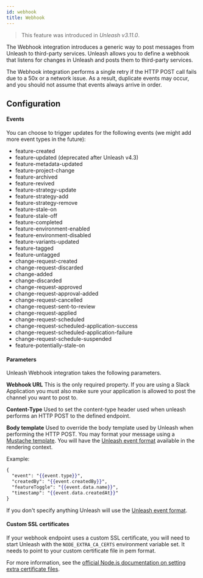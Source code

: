 ```yaml
---
id: webhook
title: Webhook
---
```


> This feature was introduced in _Unleash v3.11.0_.

The Webhook integration introduces a generic way to post messages from Unleash to third-party services. Unleash allows you to define a webhook that listens for changes in Unleash and posts them to third-party services.

The Webhook integration performs a single retry if the HTTP POST call fails due to a 50x or a network issue. As a result, duplicate events may occur, and you should not assume that events always arrive in order.

## Configuration

#### Events

You can choose to trigger updates for the following events (we might add more event types in the future):

- feature-created
- feature-updated (deprecated after Unleash v4.3)
- feature-metadata-updated
- feature-project-change
- feature-archived
- feature-revived
- feature-strategy-update
- feature-strategy-add
- feature-strategy-remove
- feature-stale-on
- feature-stale-off
- feature-completed
- feature-environment-enabled
- feature-environment-disabled
- feature-variants-updated
- feature-tagged
- feature-untagged
- change-request-created
- change-request-discarded
- change-added
- change-discarded
- change-request-approved
- change-request-approval-added
- change-request-cancelled
- change-request-sent-to-review
- change-request-applied
- change-request-scheduled
- change-request-scheduled-application-success
- change-request-scheduled-application-failure
- change-request-schedule-suspended
- feature-potentially-stale-on

#### Parameters

Unleash Webhook integration takes the following parameters.

**Webhook URL** This is the only required property. If you are using a Slack Application you must also make sure your application is allowed to post the channel you want to post to.

**Content-Type** Used to set the content-type header used when unleash performs an HTTP POST to the defined endpoint.

**Body template** Used to override the body template used by Unleash when performing the HTTP POST. You may format your message using a [Mustache template](https://mustache.github.io). You will have the [Unleash event format](/reference/api/legacy/unleash/admin/events) available in the rendering context.

Example:

```mustache
{
  "event": "{{event.type}}",
  "createdBy": "{{event.createdBy}}",
  "featureToggle": "{{event.data.name}}",
  "timestamp": "{{event.data.createdAt}}"
}
```

If you don't specify anything Unleash will use the [Unleash event format](/reference/api/legacy/unleash/admin/events).

#### Custom SSL certificates

If your webhook endpoint uses a custom SSL certificate,
you will need to start Unleash with the `NODE_EXTRA_CA_CERTS` environment variable set.
It needs to point to your custom certificate file in pem format.

For more information, see the [official Node.js documentation on setting extra certificate files](https://nodejs.org/api/cli.html#node_extra_ca_certsfile).
